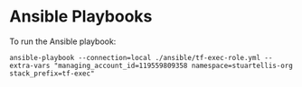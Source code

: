 # Ansible Playbooks

To run the Ansible playbook:

    ansible-playbook --connection=local ./ansible/tf-exec-role.yml --extra-vars "managing_account_id=119559809358 namespace=stuartellis-org stack_prefix=tf-exec"
